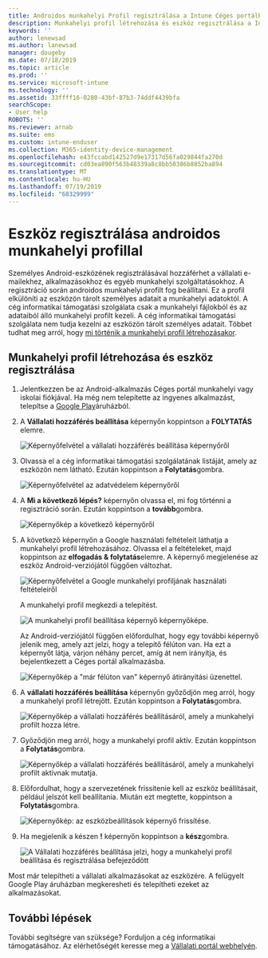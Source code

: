 ```yaml
---
title: Androidos munkahelyi Profil regisztrálása a Intune Céges portálban | Microsoft Docs
description: Munkahelyi profil létrehozása és eszköz regisztrálása a Intune Céges portálban.
keywords: ''
author: lenewsad
ms.author: lanewsad
manager: dougeby
ms.date: 07/18/2019
ms.topic: article
ms.prod: ''
ms.service: microsoft-intune
ms.technology: ''
ms.assetid: 33ffff16-0280-43bf-87b3-74ddf4439bfa
searchScope:
- User help
ROBOTS: ''
ms.reviewer: arnab
ms.suite: ems
ms.custom: intune-enduser
ms.collection: M365-identity-device-management
ms.openlocfilehash: e43fccabd142527d9e17317d56fa029844fa270d
ms.sourcegitcommit: cd03ea890f563b48339a8c8bb50386b8852ba894
ms.translationtype: MT
ms.contentlocale: hu-HU
ms.lasthandoff: 07/19/2019
ms.locfileid: "68329999"
---
```

# <a name="enroll-device-with-android-work-profile"></a>Eszköz regisztrálása androidos munkahelyi profillal

Személyes Android-eszközének regisztrálásával hozzáférhet a vállalati e-mailekhez, alkalmazásokhoz és egyéb munkahelyi szolgáltatásokhoz. A regisztráció során androidos munkahelyi profilt fog beállítani. Ez a profil elkülöníti az eszközön tárolt személyes adatait a munkahelyi adatoktól. A cég informatikai támogatási szolgálata csak a munkahelyi fájlokból és az adataiból álló munkahelyi profilt kezeli. A cég informatikai támogatási szolgálata nem tudja kezelni az eszközön tárolt személyes adatait. Többet tudhat meg arról, hogy [mi történik a munkahelyi profil létrehozásakor](what-happens-when-you-create-a-work-profile-android.md).  

## <a name="create-work-profile-and-enroll-device"></a>Munkahelyi profil létrehozása és eszköz regisztrálása

1. Jelentkezzen be az Android-alkalmazás Céges portál munkahelyi vagy iskolai fiókjával. Ha még nem telepítette az ingyenes alkalmazást, telepítse a [Google Play](https://play.google.com/store/apps/details?id=com.microsoft.windowsintune.companyportal)áruházból.  

2. A **Vállalati hozzáférés beállítása** képernyőn koppintson a **FOLYTATÁS** elemre.  

    ![Képernyőfelvétel a vállalati hozzáférés beállítása képernyőről](./media/android-wp-02-1908.png)  

3. Olvassa el a cég informatikai támogatási szolgálatának listáját, amely az eszközön nem látható. Ezután koppintson a **Folytatás**gombra.   

    ![Képernyőfelvétel az adatvédelem képernyőről](./media/android-wp-03-1908.png)  

4. A **Mi a következő lépés?** képernyőn olvassa el, mi fog történni a regisztráció során. Ezután koppintson a **tovább**gombra.  

    ![Képernyőkép a következő képernyőről](./media/android-wp-04-1908.png)

5. A következő képernyőn a Google használati feltételeit láthatja a munkahelyi profil létrehozásához. Olvassa el a feltételeket, majd koppintson az **elfogadás &AMP; folytatás**elemre. A képernyő megjelenése az eszköz Android-verziójától függően változhat. 

    ![Képernyőfelvétel a Google munkahelyi profiljának használati feltételeiről](./media/android-wp-05-1908.png)  

    A munkahelyi profil megkezdi a telepítést. 

     ![A munkahelyi profil beállítása képernyő képernyőképe.](./media/android-wp-05a-1908.png) 

     Az Android-verziójától függően előfordulhat, hogy egy további képernyő jelenik meg, amely azt jelzi, hogy a telepítő félúton van. Ha ezt a képernyőt látja, várjon néhány percet, amíg át nem irányítja, és bejelentkezett a Céges portál alkalmazásba.  

     ![Képernyőkép a "már félúton van" képernyő átirányítási üzenettel.](./media/android-wp-05b-1908.png) 

6. A **vállalati hozzáférés beállítása** képernyőn győződjön meg arról, hogy a munkahelyi profil létrejött. Ezután koppintson a **Folytatás**gombra.  

    ![Képernyőkép a vállalati hozzáférés beállításáról, amely a munkahelyi profilt hozza létre.](./media/android-wp-06-1908.png)  

7. Győződjön meg arról, hogy a munkahelyi profil aktív. Ezután koppintson a **Folytatás**gombra. 

    ![Képernyőkép a vállalati hozzáférés beállításáról, amely a munkahelyi profilt aktívnak mutatja.](./media/android-wp-07-1908.png)  

8. Előfordulhat, hogy a szervezetének frissítenie kell az eszköz beállításait, például jelszót kell beállítania. Miután ezt megtette, koppintson a **Folytatás**gombra.  

    ![Képernyőkép: az eszközbeállítások képernyő frissítése.](./media/android-wp-08-1908.png) 

9. Ha megjelenik a készen **!** képernyőn koppintson a **kész**gombra.  

    ![A Vállalati hozzáférés beállítása jelzi, hogy a munkahelyi profil beállítása és regisztrálása befejeződött](./media/android-wp-09-1908.png)  


Most már telepítheti a vállalati alkalmazásokat az eszközére. A felügyelt Google Play áruházban megkeresheti és telepítheti ezeket az alkalmazásokat. 

## <a name="next-steps"></a>További lépések  

További segítségre van szüksége? Forduljon a cég informatikai támogatásához. Az elérhetőségét keresse meg a [Vállalati portál webhelyén](https://go.microsoft.com/fwlink/?linkid=2010980).
